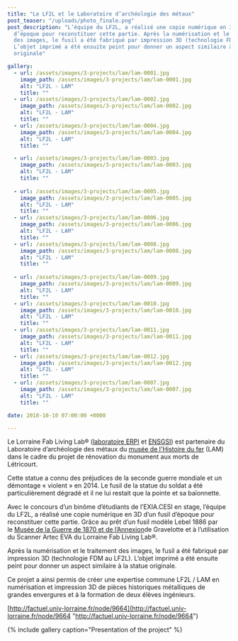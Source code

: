 ```yaml
---
title: "Le LF2L et le Laboratoire d’archéologie des métaux"
post_teaser: "/uploads/photo_finale.png"
post_description: "L’équipe du LF2L, a réalisé une copie numérique en 3D d’un fusil
  d’époque pour reconstituer cette partie. Après la numérisation et le traitement
  des images, le fusil a été fabriqué par impression 3D (technologie FDM au LF2L).
  L’objet imprimé a été ensuite peint pour donner un aspect similaire à la statue
  originale"

gallery:
  - url: /assets/images/3-projects/lam/lam-0001.jpg
    image_path: /assets/images/3-projects/lam/lam-0001.jpg
    alt: "LF2L - LAM"
    title: ""
  - url: /assets/images/3-projects/lam/lam-0002.jpg
    image_path: /assets/images/3-projects/lam/lam-0002.jpg
    alt: "LF2L - LAM"
    title: ""
  - url: /assets/images/3-projects/lam/lam-0004.jpg
    image_path: /assets/images/3-projects/lam/lam-0004.jpg
    alt: "LF2L - LAM"
    title: ""

  - url: /assets/images/3-projects/lam/lam-0003.jpg
    image_path: /assets/images/3-projects/lam/lam-0003.jpg
    alt: "LF2L - LAM"
    title: ""
  
  - url: /assets/images/3-projects/lam/lam-0005.jpg
    image_path: /assets/images/3-projects/lam/lam-0005.jpg
    alt: "LF2L - LAM"
    title: ""
  - url: /assets/images/3-projects/lam/lam-0006.jpg
    image_path: /assets/images/3-projects/lam/lam-0006.jpg
    alt: "LF2L - LAM"
    title: ""
  - url: /assets/images/3-projects/lam/lam-0008.jpg
    image_path: /assets/images/3-projects/lam/lam-0008.jpg
    alt: "LF2L - LAM"
    title: ""
  
  - url: /assets/images/3-projects/lam/lam-0009.jpg
    image_path: /assets/images/3-projects/lam/lam-0009.jpg
    alt: "LF2L - LAM"
    title: ""
  - url: /assets/images/3-projects/lam/lam-0010.jpg
    image_path: /assets/images/3-projects/lam/lam-0010.jpg
    alt: "LF2L - LAM"
    title: ""
  - url: /assets/images/3-projects/lam/lam-0011.jpg
    image_path: /assets/images/3-projects/lam/lam-0011.jpg
    alt: "LF2L - LAM"
    title: ""
  - url: /assets/images/3-projects/lam/lam-0012.jpg
    image_path: /assets/images/3-projects/lam/lam-0012.jpg
    alt: "LF2L - LAM"
    title: ""
  - url: /assets/images/3-projects/lam/lam-0007.jpg
    image_path: /assets/images/3-projects/lam/lam-0007.jpg
    alt: "LF2L - LAM"
    title: ""    

date: 2018-10-10 07:00:00 +0000

---
```


Le Lorraine Fab Living Lab® ([laboratoire ERPI](https://erpi.univ-lorraine.fr/) et [ENSGSI](https://www.facebook.com/ENSGSI/?__tn__=K-R&eid=ARA7HmvsiaiPc62vWD_iGEOUziX0pGYzvNlmsKhIpY8s7Ylo5DdwAO_-7fLTBOkHxD3cqstHZd3s2IjC&fref=mentions&__xts__%5B0%5D=68.ARBg2cwBaTLzLd9la34GTiz9f6nqoQ9Ld6OHX_yt_7l8BNN26-xgZNGJY0jHtIT6uJCuZtoRm6i0JXLPnlH7bZTUsETyDvgWWyher--JfVkfsEgEdwi9k3b43Tbg0bgwTKPsoYwuTqK0H0nRfOVrCQPVrp2ijgtbLOEcn4jRV3HXI0YT-pctTHZyXYPfBsMc-4KapGXhX-xs8cBhVdub6IVUscQ)) est partenaire du Laboratoire d’archéologie des métaux du [musée de l'Histoire du fer](https://www.facebook.com/musee.histoire.du.fer/?__tn__=K-R&eid=ARAQfhjqsxh37UIlUvnXE-_rEH4sTPQElR7dJIIgl-OmWYGgkF7648LnYbF2LEVBoMcKQ46l5B-Un78b&fref=mentions&__xts__%5B0%5D=68.ARBg2cwBaTLzLd9la34GTiz9f6nqoQ9Ld6OHX_yt_7l8BNN26-xgZNGJY0jHtIT6uJCuZtoRm6i0JXLPnlH7bZTUsETyDvgWWyher--JfVkfsEgEdwi9k3b43Tbg0bgwTKPsoYwuTqK0H0nRfOVrCQPVrp2ijgtbLOEcn4jRV3HXI0YT-pctTHZyXYPfBsMc-4KapGXhX-xs8cBhVdub6IVUscQ) (LAM) dans le cadre du projet de rénovation du monument aux morts de Létricourt.

Cette statue a connu des préjudices de la seconde guerre mondiale et un démontage « violent » en 2014. Le fusil de la statue du soldat a été particulièrement dégradé et il ne lui restait que la pointe et sa baïonnette.

Avec le concours d’un binôme d’étudiants de l’EXIA.CESI en stage, l’équipe du LF2L, a réalisé une copie numérique en 3D d’un fusil d’époque pour reconstituer cette partie. Grâce au prêt d’un fusil modèle Lebel 1886 par le [Musée de la Guerre de 1870 et de l’Annexion](https://www.facebook.com/MuseedelaGuerrede1870Gravelotte/?__tn__=K-R&eid=ARAo4jUwu3xkiIrLLp1Wa_U2FD3MwJJdjCdAdRWW7ISVTOkmHdYAwTYBjT0gL4eLgeJjUNLLC9kZaNjL&fref=mentions&__xts__%5B0%5D=68.ARBg2cwBaTLzLd9la34GTiz9f6nqoQ9Ld6OHX_yt_7l8BNN26-xgZNGJY0jHtIT6uJCuZtoRm6i0JXLPnlH7bZTUsETyDvgWWyher--JfVkfsEgEdwi9k3b43Tbg0bgwTKPsoYwuTqK0H0nRfOVrCQPVrp2ijgtbLOEcn4jRV3HXI0YT-pctTHZyXYPfBsMc-4KapGXhX-xs8cBhVdub6IVUscQ)de Gravelotte et à l’utilisation du Scanner Artec EVA du Lorraine Fab Living Lab®.  
  
Après la numérisation et le traitement des images, le fusil a été fabriqué par impression 3D (technologie FDM au LF2L). L’objet imprimé a été ensuite peint pour donner un aspect similaire à la statue originale.

Ce projet a ainsi permis de créer une expertise commune LF2L / LAM en numérisation et impression 3D de pièces historiques métalliques de grandes envergures et à la formation de deux élèves ingénieurs.

[http://factuel.univ-lorraine.fr/node/9664](http://factuel.univ-lorraine.fr/node/9664 "http://factuel.univ-lorraine.fr/node/9664")

{% include gallery caption="Presentation of the project" %}